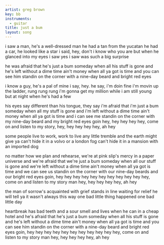 ```yaml
---
artist: greg brown
key: bb
instruments:
  - guitar
title: just a bum
layout: song
---
```

i saw a man, he's a well-dressed man
he had a tan from the yucatan
he had a car, he looked like a star
i said, hey, don't i know who you are
but when he glanced into my eyes
i saw yes i saw was such a big surprise

he was afraid that he's just a bum
someday when all his stuff is gone and he's left without a dime
time ain't money when all ya got is time
and you can see him standin on the corner with a nine-day beard and bright red eyes

i know a guy, he's a pal of mine
i say, hey. he say, i'm doin fine
i'm movin up the ladder, rung rung rung
i'm gonna get my million while i am still young
but at night when he's had a few

his eyes say different than his tongue, they say i'm afraid that i'm just a bum
someday when all my stuff is gone and i'm left without a dime
time ain't money when all ya got is time
and i can see me standin on the corner with my nine-day beard and my bright red eyes
goin hey, hey hey hey hey, come on and listen to my story, hey, hey hey hey hey, ah hey

some people live to work, work to live
any little tremble and the earth might give
ya can't hide it in a volvo or a london fog
can't hide it in a mansion with an imported dog

no matter how we plan and rehearse, we're at pink slip's mercy in a paper universe
and we're afraid that we're just a bum
someday when all our stuff is gone and we're left without a dime
time ain't money when all ya got is time
and we can see us standin on the corner with our nine-day beards and our bright red eyes
goin, hey hey hey hey hey hey hey
hey hey hey hey, come on and listen to my story man hey, hey hey hey hey, ah hey

the man of sorrow's acquainted with grief
stands in line waiting for relief
he will tell ya it wasn't always this way
one bad little thing happened one bad little day

heartbreak has bad teeth and a sour smell and lives when he can in a cheap hotel
and he's afraid that he's just a bum
someday when all his stuff is gone and he's left without a dime
time ain't money when all ya got is time
and you can see him standin on the corner with a nine-day beard and bright red eyes
goin, hey hey hey hey hey hey hey
hey hey hey hey, come on and listen to my story man hey, hey hey hey hey, ah hey
